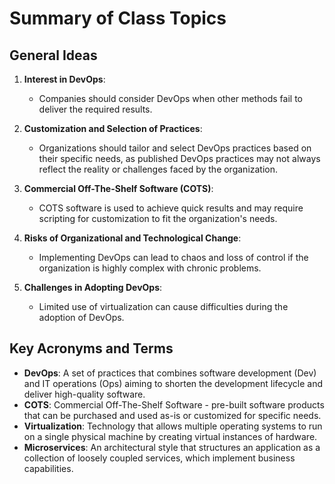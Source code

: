 # Summary of Class Topics

## General Ideas

1. **Interest in DevOps**:
   - Companies should consider DevOps when other methods fail to deliver the required results.

2. **Customization and Selection of Practices**:
   - Organizations should tailor and select DevOps practices based on their specific needs, as published DevOps practices may not always reflect the reality or challenges faced by the organization.

3. **Commercial Off-The-Shelf Software (COTS)**:
   - COTS software is used to achieve quick results and may require scripting for customization to fit the organization's needs.

4. **Risks of Organizational and Technological Change**:
   - Implementing DevOps can lead to chaos and loss of control if the organization is highly complex with chronic problems.

5. **Challenges in Adopting DevOps**:
   - Limited use of virtualization can cause difficulties during the adoption of DevOps.

## Key Acronyms and Terms

- **DevOps**: A set of practices that combines software development (Dev) and IT operations (Ops) aiming to shorten the development lifecycle and deliver high-quality software.
- **COTS**: Commercial Off-The-Shelf Software - pre-built software products that can be purchased and used as-is or customized for specific needs.
- **Virtualization**: Technology that allows multiple operating systems to run on a single physical machine by creating virtual instances of hardware.
- **Microservices**: An architectural style that structures an application as a collection of loosely coupled services, which implement business capabilities.

